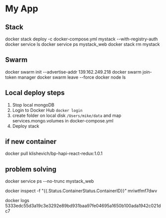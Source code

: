 # My App

## Stack

docker stack deploy -c docker-compose.yml mystack --with-registry-auth
docker service ls
docker service ps mystack_web
docker stack rm mystack

## Swarm

docker swarm init --advertise-addr 139.162.249.218
docker swarm join-token manager
docker swarm leave --force
docker node ls

## Local deploy steps

1. Stop local mongoDB
1. Login to Docker Hub `docker login`
1. create folder on local disk `/Users/mike/data` and map services.mongo.volumes in docker-compose.yml
1. Deploy stack

## if new container 

docker pull klishevich/bp-hapi-react-redux:1.0.1

## problem solving

docker service ps --no-trunc mystack_web

docker inspect -f "{{.Status.ContainerStatus.ContainerID}}" mriwtfmf7dwv

docker logs 5333edc55d3a19c3e3292e89bd931baa97fe04695a1650b100ada1942c021dc7
